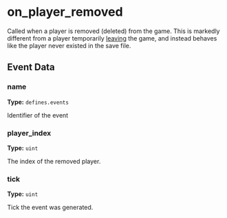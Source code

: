 # on_player_removed

Called when a player is removed (deleted) from the game. This is markedly different from a player temporarily [leaving](runtime:on_player_left_game) the game, and instead behaves like the player never existed in the save file.

## Event Data

### name

**Type:** `defines.events`

Identifier of the event

### player_index

**Type:** `uint`

The index of the removed player.

### tick

**Type:** `uint`

Tick the event was generated.

